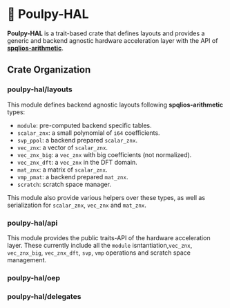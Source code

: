 # 🐙 Poulpy-HAL

**Poulpy-HAL** is a trait-based crate that defines layouts and provides a generic and backend agnostic hardware acceleration layer with the API of [**spqlios-arithmetic**](https://github.com/tfhe/spqlios-arithmetic).


## Crate Organization

### **poulpy-hal/layouts**

This module defines backend agnostic layouts following **spqlios-arithmetic** types:

- `module`: pre-computed backend specific tables.
- `scalar_znx`: a small polynomial of `i64` coefficients.
- `svp_ppol`: a backend prepared `scalar_znx`.
- `vec_znx`: a vector of `scalar_znx`.
- `vec_znx_big`: a `vec_znx` with big coefficients (not normalized).
- `vec_znx_dft`: a `vec_znx` in the DFT domain.
- `mat_znx`: a matrix of `scalar_znx`.
- `vmp_pmat`: a backend prepared `mat_znx`.
- `scratch`: scratch space manager.

This module also provide various helpers over these types, as well as serialization for `scalar_znx`, `vec_znx` and `mat_znx`.

### **poulpy-hal/api**

This module provides the public traits-API of the hardware acceleration layer. These currently include all the `module` isntantiation,`vec_znx`, `vec_znx_big`, `vec_znx_dft`, `svp`, `vmp` operations and scratch space management.

### **poulpy-hal/oep**

### **poulpy-hal/delegates**
